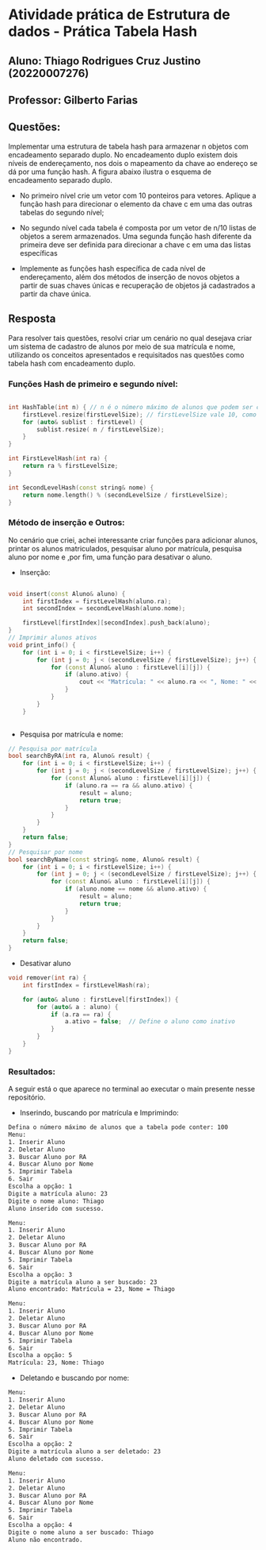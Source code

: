 # Atividade prática de Estrutura de dados - Prática Tabela Hash
## Aluno: Thiago Rodrigues Cruz Justino (20220007276)
## Professor: Gilberto Farias
## Questões:
Implementar uma estrutura de tabela hash para armazenar n objetos
com encadeamento separado duplo. No encadeamento duplo existem
dois níveis de endereçamento, nos dois o mapeamento da chave ao
endereço se dá por uma função hash. A figura abaixo ilustra o
esquema de encadeamento separado duplo.

- No primeiro nível crie um vetor com 10 ponteiros para vetores.
Aplique a função hash para direcionar o elemento da chave c
em uma das outras tabelas do segundo nível;

- No segundo nível cada tabela é composta por um vetor de n/10
listas de objetos a serem armazenados. Uma segunda função
hash diferente da primeira deve ser definida para direcionar a
chave c em uma das listas específicas
- Implemente as funções hash específica de cada nível de
endereçamento, além dos métodos de inserção de novos objetos a
partir de suas chaves únicas e recuperação de objetos já cadastrados a
partir da chave única.
## Resposta
Para resolver tais questões, resolvi criar um cenário no qual desejava criar um sistema de cadastro de alunos por meio de sua matrícula e nome, utilizando os conceitos apresentados e requisitados nas questões como tabela hash com encadeamento duplo.
### Funções Hash de primeiro e segundo nível:
```cpp

int HashTable(int n) { // n é o número máximo de alunos que podem ser cadastrados, definido no início do programa
    firstLevel.resize(firstLevelSize); // firstLevelSize vale 10, como definido na questão
    for (auto& sublist : firstLevel) {
        sublist.resize( n / firstLevelSize);
    }
}

int FirstLevelHash(int ra) {
    return ra % firstLevelSize;
}

int SecondLevelHash(const string& nome) {
    return nome.length() % (secondLevelSize / firstLevelSize);
}
```
### Método de inserção e Outros: 
No cenário que criei, achei interessante criar funções para adicionar alunos, printar os alunos matriculados, pesquisar aluno por matrícula, pesquisa aluno por nome e ,por fim, uma função para desativar o aluno. 

- Inserção:
```cpp

void insert(const Aluno& aluno) {
    int firstIndex = firstLevelHash(aluno.ra);
    int secondIndex = secondLevelHash(aluno.nome);

    firstLevel[firstIndex][secondIndex].push_back(aluno);
}
// Imprimir alunos ativos
void print_info() {
    for (int i = 0; i < firstLevelSize; i++) {
        for (int j = 0; j < (secondLevelSize / firstLevelSize); j++) {
            for (const Aluno& aluno : firstLevel[i][j]) {
                if (aluno.ativo) {
                    cout << "Matrícula: " << aluno.ra << ", Nome: " << aluno.nome << endl;
                }
            }
        }
    }
    
```
- Pesquisa por matrícula e nome:
```cpp
// Pesquisa por matrícula
bool searchByRA(int ra, Aluno& result) {
    for (int i = 0; i < firstLevelSize; i++) {
        for (int j = 0; j < (secondLevelSize / firstLevelSize); j++) {
            for (const Aluno& aluno : firstLevel[i][j]) {
                if (aluno.ra == ra && aluno.ativo) {
                    result = aluno;
                    return true;
                }
            }
        }
    }
    return false;
}
// Pesquisar por nome
bool searchByName(const string& nome, Aluno& result) {
    for (int i = 0; i < firstLevelSize; i++) {
        for (int j = 0; j < (secondLevelSize / firstLevelSize); j++) {
            for (const Aluno& aluno : firstLevel[i][j]) {
                if (aluno.nome == nome && aluno.ativo) {
                    result = aluno;
                    return true;
                }
            }
        }
    }
    return false;
}
```
- Desativar aluno
```cpp
void remover(int ra) {
    int firstIndex = firstLevelHash(ra);

    for (auto& aluno : firstLevel[firstIndex]) {
        for (auto& a : aluno) {
            if (a.ra == ra) {
                a.ativo = false;  // Define o aluno como inativo
            }
        }
    }
}

```
### Resultados:
A seguir está o que aparece no terminal ao executar o main presente nesse repositório.
- Inserindo, buscando por matrícula e Imprimindo:
```bash
Defina o número máximo de alunos que a tabela pode conter: 100
Menu:
1. Inserir Aluno
2. Deletar Aluno
3. Buscar Aluno por RA
4. Buscar Aluno por Nome
5. Imprimir Tabela
6. Sair
Escolha a opção: 1
Digite a matrícula aluno: 23
Digite o nome aluno: Thiago
Aluno inserido com sucesso.

Menu:
1. Inserir Aluno
2. Deletar Aluno
3. Buscar Aluno por RA
4. Buscar Aluno por Nome
5. Imprimir Tabela
6. Sair
Escolha a opção: 3
Digite a matrícula aluno a ser buscado: 23
Aluno encontrado: Matrícula = 23, Nome = Thiago

Menu:
1. Inserir Aluno
2. Deletar Aluno
3. Buscar Aluno por RA
4. Buscar Aluno por Nome
5. Imprimir Tabela
6. Sair
Escolha a opção: 5
Matrícula: 23, Nome: Thiago
```
- Deletando e buscando por nome:
```bash
Menu:
1. Inserir Aluno
2. Deletar Aluno
3. Buscar Aluno por RA
4. Buscar Aluno por Nome
5. Imprimir Tabela
6. Sair
Escolha a opção: 2
Digite a matrícula aluno a ser deletado: 23
Aluno deletado com sucesso.

Menu:
1. Inserir Aluno
2. Deletar Aluno
3. Buscar Aluno por RA
4. Buscar Aluno por Nome
5. Imprimir Tabela
6. Sair
Escolha a opção: 4
Digite o nome aluno a ser buscado: Thiago
Aluno não encontrado.

```
